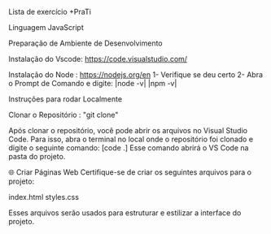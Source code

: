 Lista de exercício +PraTi

Linguagem JavaScript

Preparação de Ambiente de Desenvolvimento

Instalação do Vscode: https://code.visualstudio.com/

Instalação do Node : https://nodejs.org/en 
1- Verifique se deu certo 
2- Abra o Prompt de Comando e digite: |node -v| |npm -v|

Instruções para rodar Localmente

Clonar o Repositório : "git clone"

Após clonar o repositório, você pode abrir os arquivos no Visual Studio Code. Para isso, abra o terminal no local onde o repositório foi clonado e digite o seguinte comando: [code .] Esse comando abrirá o VS Code na pasta do projeto.

🌐 Criar Páginas Web
Certifique-se de criar os seguintes arquivos para o projeto:

index.html
styles.css

Esses arquivos serão usados para estruturar e estilizar a interface do projeto.
